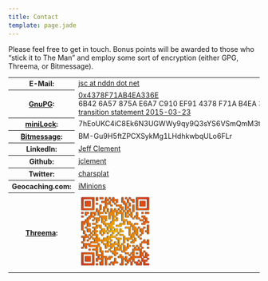 ```yaml
---
title: Contact
template: page.jade
---
```


<p>Please feel free to get in touch. Bonus points will be awarded to those who &#8220;stick it to The Man&#8221; and employ some sort of encryption (either GPG, Threema, or Bitmessage).</p>

<div class="table-responsive">
<table class="table table-condensed table-striped">
<tbody>
<tr>
<th>E-Mail:</th>
<td><a href="#" class="mail-link"><span class="mail-addr">jsc at nddn dot net</span></a></td>
</tr>
<tr>
<th><a href="http://www.gnupg.org/">GnuPG</a>:</th>
<td><a href="https://keybase.io/jsc">0x4378F71AB4EA336E</a><br />
6B42 6A57 875A E6A7 C910 EF91 4378 F71A B4EA 336E<br />
<a href="/gpg/transition-20150323.txt">transition statement 2015-03-23</a></td>
</tr>
<tr>
<th><a href="https://minilock.io/">miniLock</a>:</th>
<td>7hEoUKC4iC8Ek6N3UGWWy9qy9Q3sYS6VSmQmM3tcx2CmF</td>
</tr>
<tr>
<th><a href="http://bitmessage.org">Bitmessage</a>:</th>
<td>BM-Gu9H5ftZPCXSykMg1LHdhkwbqULo6FLr</td>
</tr>
<tr>
<th>LinkedIn:</th>
<td><a href="http://www.linkedin.com/profile/view?id=6394933">Jeff Clement</a></td>
</tr>
<tr>
<th>Github:</th>
<td><a href="https://github.com/jclement">jclement</a></td>
</tr>
<tr>
<th>Twitter:</th>
<td><a href="https://twitter.com/charsplat">charsplat</a></td>
</tr>
<tr>
<th>Geocaching.com:</th>
<td><a href="http://www.geocaching.com/profile/?guid=f51076ec-b6e9-4acc-ae68-a8855c024edf">iMinions</a></td>
</tr>
<tr>
<th><a href="https://threema.ch/en/">Threema</a>:</th>
<td><a href="threema.png"><img src="threema.png" alt="Threema Address" width="150" height="151" /></a></td>
</tr>
</tbody>
</table>
</div>
